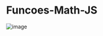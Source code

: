 # Funcoes-Math-JS

![image](https://user-images.githubusercontent.com/88665118/168621975-e8deea54-cdaa-4d65-9452-59356f77f0d8.png)
